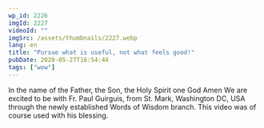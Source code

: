 ```yaml
---
wp_id: 2226
imgId: 2227
videoId: ""
imgSrc: /assets/thumbnails/2227.webp
lang: en
title: "Pursue what is useful, not what feels good!"
pubDate: 2020-05-27T16:54:44
tags: ["wow"]
---
```


<!-- page: 6 -->

<p>In the name of the Father, the Son, the Holy Spirit one God Amen We are excited to be with Fr. Paul Guirguis, from St. Mark, Washington DC, USA through the newly established Words of Wisdom branch. This video was of course used with his blessing.</p>
